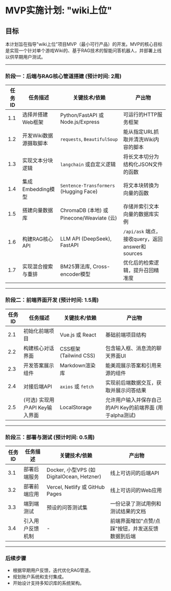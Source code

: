 # MVP实施计划: "wiki上位"

## 目标
本计划旨在指导"wiki上位"项目MVP（最小可行产品）的开发。MVP的核心目标是实现一个针对单个游戏Wiki的、基于RAG技术的智能问答机器人，并部署上线以供早期用户测试。

---

### **阶段一：后端与RAG核心管道搭建 (预计时间: 2周)**

| 任务ID | 任务描述 | 关键技术/依赖 | 产出物 |
|---|---|---|---|
| 1.1 | 选择并搭建Web框架 | Python/FastAPI 或 Node.js/Express | 可运行的HTTP服务框架 |
| 1.2 | 开发Wiki数据源摄取脚本 | `requests`, `BeautifulSoup` | 能从指定URL抓取并清洗Wiki内容的脚本 |
| 1.3 | 实现文本分块逻辑 | `langchain` 或自定义逻辑 | 将长文本切分为结构化JSON文件的函数 |
| 1.4 | 集成Embedding模型 | `Sentence-Transformers` (Hugging Face) | 将文本块转换为向量的函数 |
| 1.5 | 搭建向量数据库 | ChromaDB (本地) 或 Pinecone/Weaviate (云) | 存储并索引文本向量的数据库实例 |
| 1.6 | 构建RAG核心API | LLM API (DeepSeek), FastAPI | `/api/ask` 端点，接收query，返回answer和sources |
| 1.7 | 实现混合搜索与重排 | BM25算法库, Cross-encoder模型 | 优化后的检索逻辑，提升召回精准度 |

---

### **阶段二：前端界面开发 (预计时间: 1.5周)**

| 任务ID | 任务描述 | 关键技术/依赖 | 产出物 |
|---|---|---|---|
| 2.1 | 初始化前端项目 | Vue.js 或 React | 基础前端项目结构 |
| 2.2 | 构建核心对话界面 | CSS框架 (Tailwind CSS) | 包含输入框、消息流的聊天界面UI |
| 2.3 | 开发答案展示组件 | Markdown渲染库 | 能美观展示答案和引用来源的组件 |
| 2.4 | 对接后端API | `axios` 或 `fetch` | 实现前后端数据交互，获取并展示问答结果 |
| 2.5 | (可选) 实现用户API Key输入界面 | LocalStorage | 允许用户输入并保存自己的API Key的前端界面 (用于alpha测试) |

---

### **阶段三：部署与测试 (预计时间: 0.5周)**

| 任务ID | 任务描述 | 关键技术/依赖 | 产出物 |
|---|---|---|---|
| 3.1 | 部署后端服务 | Docker, 小型VPS (如 DigitalOcean, Hetzner) | 线上可访问的后端API |
| 3.2 | 部署前端应用 | Vercel, Netlify 或 GitHub Pages | 线上可访问的Web应用 |
| 3.3 | 端到端测试 | 预设的问答测试集 | 一份记录了测试用例和测试结果的文档 |
| 3.4 | 引入用户反馈机制 | - | 前端界面增加"点赞/点踩"按钮，并发送反馈数据到后端 |

---

### **后续步骤**
- 根据早期用户反馈，迭代优化RAG管道。
- 规划账户系统和支付集成。
- 开始设计支持多知识库的系统架构。 